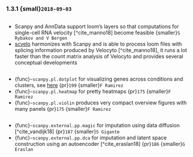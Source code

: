 ### 1.3.1 {small}`2018-09-03`

```{rubric} RNA velocity in single cells [^cite_manno18]
```

- Scanpy and AnnData support loom’s layers so that computations for single-cell RNA velocity [^cite_manno18] become feasible {smaller}`S Rybakov and V Bergen`
- [scvelo] harmonizes with Scanpy and is able to process loom files with splicing information produced by Velocyto [^cite_manno18], it runs a lot faster than the count matrix analysis of Velocyto and provides several conceptual developments

~~~{rubric} Plotting ({ref}`pl-generic`)
~~~

- {func}`~scanpy.pl.dotplot` for visualizing genes across conditions and clusters, see [here](https://gist.github.com/fidelram/2289b7a8d6da055fb058ac9a79ed485c) {pr}`199` {smaller}`F Ramirez`
- {func}`~scanpy.pl.heatmap` for pretty heatmaps {pr}`175` {smaller}`F Ramirez`
- {func}`~scanpy.pl.violin` produces very compact overview figures with many panels {pr}`175` {smaller}`F Ramirez`

~~~{rubric} There now is a section on imputation in {doc}`external <../external>`:
~~~

- {func}`~scanpy.external.pp.magic` for imputation using data diffusion [^cite_vandijk18] {pr}`187` {smaller}`S Gigante`
- {func}`~scanpy.external.pp.dca` for imputation and latent space construction using an autoencoder [^cite_eraslan18] {pr}`186` {smaller}`G Eraslan`

[scvelo]: https://github.com/theislab/scvelo
